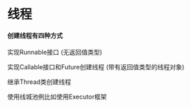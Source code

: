 # 线程

#### 创建线程有四种方式

实现Runnable接口  (无返回值类型)

实现Callable接口和Future创建线程 (带有返回值类型的线程对象)

继承Thread类创建线程

使用线城池例比如使用Executor框架







